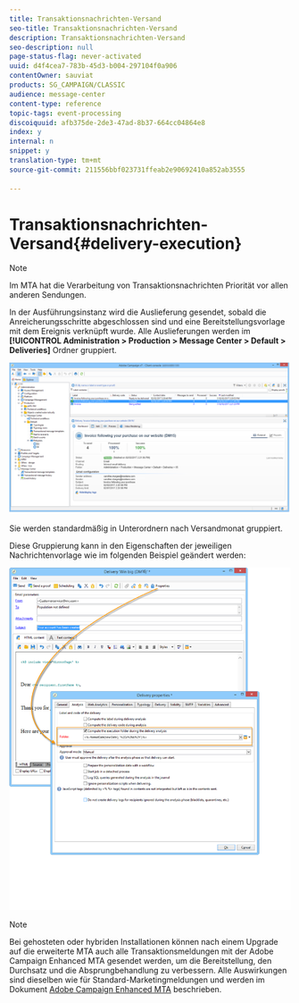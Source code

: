 ```yaml
---
title: Transaktionsnachrichten-Versand
seo-title: Transaktionsnachrichten-Versand
description: Transaktionsnachrichten-Versand
seo-description: null
page-status-flag: never-activated
uuid: d4f4cea7-783b-45d3-b004-297104f0a906
contentOwner: sauviat
products: SG_CAMPAIGN/CLASSIC
audience: message-center
content-type: reference
topic-tags: event-processing
discoiquuid: afb375de-2de3-47ad-8b37-664cc04864e8
index: y
internal: n
snippet: y
translation-type: tm+mt
source-git-commit: 211556bbf023731ffeab2e90692410a852ab3555

---
```



# Transaktionsnachrichten-Versand{#delivery-execution}

>[!NOTE]
>
>Im MTA hat die Verarbeitung von Transaktionsnachrichten Priorität vor allen anderen Sendungen.

In der Ausführungsinstanz wird die Auslieferung gesendet, sobald die Anreicherungsschritte abgeschlossen sind und eine Bereitstellungsvorlage mit dem Ereignis verknüpft wurde. Alle Auslieferungen werden im **[!UICONTROL Administration > Production > Message Center > Default > Deliveries]** Ordner gruppiert.

![](assets/messagecenter_deliveries_execinstances_001.png)

Sie werden standardmäßig in Unterordnern nach Versandmonat gruppiert.

Diese Gruppierung kann in den Eigenschaften der jeweiligen Nachrichtenvorlage wie im folgenden Beispiel geändert werden:

![](assets/messagecenter_deliveries_properties_001.png)

>[!NOTE]
>
>Bei gehosteten oder hybriden Installationen können nach einem Upgrade auf die erweiterte MTA auch alle Transaktionsmeldungen mit der Adobe Campaign Enhanced MTA gesendet werden, um die Bereitstellung, den Durchsatz und die Absprungbehandlung zu verbessern. Alle Auswirkungen sind dieselben wie für Standard-Marketingmeldungen und werden im Dokument [Adobe Campaign Enhanced MTA](https://helpx.adobe.com/campaign/kb/campaign-enhanced-mta.html) beschrieben.
